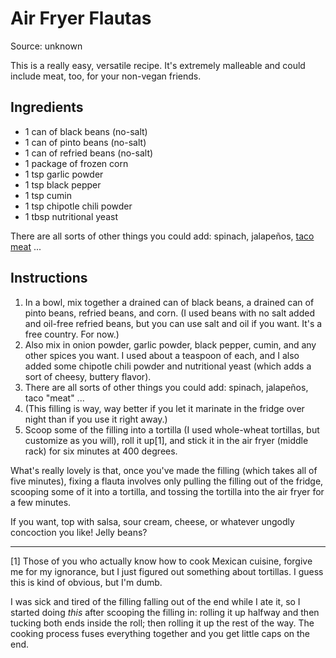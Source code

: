 # Air Fryer Flautas

Source: unknown

This is a really easy, versatile recipe. It's extremely malleable and could include meat, too, for your non-vegan friends.

## Ingredients
* 1 can of black beans (no-salt)
* 1 can of pinto beans (no-salt)
* 1 can of refried beans (no-salt)
* 1 package of frozen corn 
* 1 tsp garlic powder
* 1 tsp black pepper
* 1 tsp cumin
* 1 tsp chipotle chili powder
* 1 tbsp nutritional yeast

There are all sorts of other things you could add: spinach, jalapeños, [taco meat](cauliflower-taco-meat.md) ...  

## Instructions
1. In a bowl, mix together a drained can of black beans, a drained can of pinto beans, refried beans, and corn.  (I used beans with no salt added and oil-free refried beans, but you can use salt and oil if you want. It's a free country. For now.)
2. Also mix in onion powder, garlic powder, black pepper, cumin, and any other spices you want. I used about a teaspoon of each, and I also added some chipotle chili powder and nutritional yeast (which adds a sort of cheesy, buttery flavor). 
3. There are all sorts of other things you could add: spinach, jalapeños, taco "meat" ...  
4. (This filling is way, way better if you let it marinate in the fridge over night than if you use it right away.)
5. Scoop some of the filling into a tortilla (I used whole-wheat tortillas, but customize as you will), roll it up[1], and stick it in the air fryer (middle rack) for six minutes at 400 degrees.  

What's really lovely is that, once you've made the filling (which takes all of five minutes), fixing a flauta involves only pulling the filling out of the fridge, scooping some of it into a tortilla, and tossing the tortilla into the air fryer for a few minutes. 

If you want, top with salsa, sour cream, cheese, or whatever ungodly concoction you like! Jelly beans?

---

[1] Those of you who actually know how to cook Mexican cuisine, forgive me for my ignorance, but I just figured out something about tortillas. I guess this is kind of obvious, but I'm dumb. 

I was sick and tired of the filling falling out of the end while I ate it, so I started doing *this* after scooping the filling in: rolling it up halfway and then tucking both ends inside the roll; then rolling it up the rest of the way. The cooking process fuses everything together and you get little caps on the end. 

